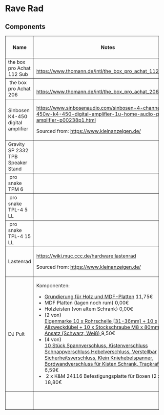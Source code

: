 # Rave Rad

## Components

<div class="joplin-table-wrapper"><div class="joplin-table-wrapper"><table style="border-collapse: collapse; border-width: 1px;" class="jop-noMdConv" border="1"><thead class="jop-noMdConv"><tr style="height: 72px;" class="jop-noMdConv"><th style="width: 17.7372%; height: 72px;" class="jop-noMdConv">Name</th><th style="width: 44.1921%; height: 72px;" class="jop-noMdConv">Notes</th><th style="width: 11.1111%; height: 72px;" class="jop-noMdConv"># of instances used</th><th style="width: 14.298%; height: 72px;" class="jop-noMdConv">Implementation cost (single unit)</th><th style="width: 12.7476%; height: 72px;" class="jop-noMdConv">Implementation cost (total)</th></tr></thead><tbody class="jop-noMdConv"><tr style="height: 48px;" class="jop-noMdConv"><td style="width: 17.7372%; height: 48px;" class="jop-noMdConv">the box pro Achat 112 Sub</td><td style="width: 44.1921%; height: 48px;" class="jop-noMdConv"><br><a title="https://www.thomann.de/intl/the_box_pro_achat_112_sub.htm" href="https://www.thomann.de/intl/the_box_pro_achat_112_sub.htm" class="jop-noMdConv">https://www.thomann.de/intl/the_box_pro_achat_112_sub.htm</a></td><td style="width: 11.1111%; height: 48px;" class="jop-noMdConv">2</td><td style="width: 14.298%; height: 48px;" class="jop-noMdConv">249,00 €</td><td style="width: 12.7476%; height: 48px;" class="jop-noMdConv">498,00 €</td></tr><tr style="height: 24px;" class="jop-noMdConv"><td style="width: 17.7372%; height: 24px;" class="jop-noMdConv">&nbsp;the box pro Achat 206&nbsp;</td><td style="width: 44.1921%; height: 24px;" class="jop-noMdConv"><br><a title="https://www.thomann.de/intl/the_box_pro_achat_206.htm" href="https://www.thomann.de/intl/the_box_pro_achat_206.htm" class="jop-noMdConv">https://www.thomann.de/intl/the_box_pro_achat_206.htm</a></td><td style="width: 11.1111%; height: 24px;" class="jop-noMdConv">2</td><td style="width: 14.298%; height: 24px;" class="jop-noMdConv">179,00 €</td><td style="width: 12.7476%; height: 24px;" class="jop-noMdConv">358,00 €</td></tr><tr style="height: 121.5px;" class="jop-noMdConv"><td style="width: 17.7372%; height: 121.5px;" class="jop-noMdConv">Sinbosen K4-450 digital amplifier</td><td style="width: 44.1921%; height: 121.5px;" class="jop-noMdConv"><p><a title="https://www.sinbosenaudio.com/sinbosen-4-channel-450w-k4-450-digital-amplifier-1u-home-audio-power-amplifier-p00238p1.html" href="https://www.sinbosenaudio.com/sinbosen-4-channel-450w-k4-450-digital-amplifier-1u-home-audio-power-amplifier-p00238p1.html" class="jop-noMdConv">https://www.sinbosenaudio.com/sinbosen-4-channel-450w-k4-450-digital-amplifier-1u-home-audio-power-amplifier-p00238p1.html</a></p><p>Sourced from: <a title="https://www.kleinanzeigen.de/" href="https://www.kleinanzeigen.de/" class="jop-noMdConv">https://www.kleinanzeigen.de/</a></p></td><td style="width: 11.1111%; height: 121.5px;" class="jop-noMdConv">1</td><td style="width: 14.298%; height: 121.5px;" class="jop-noMdConv">175,00 €</td><td style="width: 12.7476%; height: 121.5px;" class="jop-noMdConv">175,00 €</td></tr><tr><td style="width: 17.7372%;">Gravity SP 2332 TPB Speaker Stand&nbsp;</td><td style="width: 44.1921%;"><p>&nbsp;</p></td><td style="width: 11.1111%;">2</td><td style="width: 14.298%;">26,00 €</td><td style="width: 12.7476%;">52,00 €</td></tr><tr><td style="width: 17.7372%;">&nbsp;pro snake TPM 6</td><td style="width: 44.1921%;"><p>&nbsp;</p></td><td style="width: 11.1111%;">2</td><td style="width: 14.298%;">8,10 €</td><td style="width: 12.7476%;">16,20 €</td></tr><tr><td style="width: 17.7372%;">&nbsp;pro snake TPL-4 5 LL</td><td style="width: 44.1921%;"><p>&nbsp;</p></td><td style="width: 11.1111%;">2</td><td style="width: 14.298%;">28,90 €</td><td style="width: 12.7476%;">57,80 €</td></tr><tr><td style="width: 17.7372%;">&nbsp;pro snake TPL-4 15 LL</td><td style="width: 44.1921%;"><p>&nbsp;</p></td><td style="width: 11.1111%;"></td><td style="width: 14.298%;">55,00 €</td><td style="width: 12.7476%;">110,00 €</td></tr><tr style="height: 97.5px;" class="jop-noMdConv"><td style="width: 17.7372%; height: 97.5px;" class="jop-noMdConv">Lastenrad</td><td style="width: 44.1921%; height: 97.5px;" class="jop-noMdConv"><p><a title="https://wiki.muc.ccc.de/hardware:lastenrad" href="https://wiki.muc.ccc.de/hardware:lastenrad" class="jop-noMdConv">https://wiki.muc.ccc.de/hardware:lastenrad</a></p><p>Sourced from: <a title="https://www.kleinanzeigen.de/" href="https://www.kleinanzeigen.de/" class="jop-noMdConv">https://www.kleinanzeigen.de/</a></p></td><td style="width: 11.1111%; height: 97.5px;" class="jop-noMdConv">1</td><td style="width: 14.298%; height: 97.5px;" class="jop-noMdConv">800,00 €</td><td style="width: 12.7476%; height: 97.5px;" class="jop-noMdConv">800,00 €</td></tr><tr style="height: 24px;" class="jop-noMdConv"><td style="width: 17.7372%; height: 24px;" class="jop-noMdConv">DJ Pult</td><td style="width: 44.1921%; height: 24px;" class="jop-noMdConv"><p>Komponenten:</p><ul class="jop-noMdConv"><li class="jop-noMdConv"><a href="https://www.bauhaus.info/lackgrundierungen/schoener-wohnen-farbe-protect-grundierung-fuer-holz-und-mdf-platten/p/22511296" class="jop-noMdConv" title="">Grundierung für Holz und MDF-Platten</a> 11,75€</li><li class="jop-noMdConv">MDF Platten (lagen noch rum) 0,00€</li><li class="jop-noMdConv">Holzleisten (von altem Schrank) 0,00€</li><li class="jop-noMdConv">(2 von)<br><a data-from-md="" title="Rohrschelle [31-36mm]" href="https://www.amazon.de/dp/B01N9R1EEE">Eigenmarke 10 x Rohrschelle [31-36mm] + 10 x Allzweckdübel + 10 x Stockschraube M8 x 80mm mit Torx Ansatz (Schwarz, Weiß) </a>9,50€</li><li class="jop-noMdConv">(4 von)<br><a href="https://www.amazon.de/dp/B0DQYBJRJS" title="Spannverschluss">10 Stück Spannverschluss, Kistenverschluss Schnappverschluss Hebelverschluss, Verstellbar Sicherheitsverschluss, Klein Kniehebelspanner, Bordwandverschluss für Kisten Schrank, Tragkraft 100 kg</a> 6,59€</li><li class="jop-noMdConv">&nbsp;2 x K&amp;M 24116 Befestigungsplatte für Boxen (2 x 9,40€) 18,80€</li></ul></td><td style="width: 11.1111%; height: 24px;" class="jop-noMdConv">1</td><td style="width: 14.298%; height: 24px;" class="jop-noMdConv">46,64 €</td><td style="width: 12.7476%; height: 24px;" class="jop-noMdConv">46,64 €</td></tr><tr><td style="width: 17.7372%;"></td><td style="width: 44.1921%;"><p>&nbsp;</p></td><td style="width: 11.1111%;"></td><td style="width: 14.298%;"></td><td style="width: 12.7476%;">2.113,64 €</td></tr></tbody></table></div></div>

&nbsp;